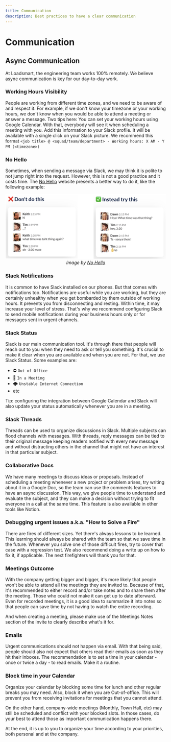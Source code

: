 ```yaml
---
title: Communication
description: Best practices to have a clear communication
---
```


# Communication

## Async Communication

At Loadsmart, the engineering team works 100% remotely. We believe async communication is key for our day-to-day work.

### Working Hours Visibility

People are working from different time zones, and we need to be aware of and respect it. For example, if we don't know your timezone or your working hours, we don't know when you would be able to attend a meeting or answer a message. Two tips here:
You can set your working hours using Google Calendar. With that, everybody will see it when scheduling a meeting with you.
Add this information to your Slack profile. It will be available with a single click on your Slack picture. We recommend this format `<job title> @ <squad/team/department> - Working hours: X AM - Y PM (<timezone>)`

### No Hello

Sometimes, when sending a message via Slack, we may think it is polite to not jump right into the request. However, this is not a good practice and it costs time. The [No Hello](https://nohello.net) website presents a better way to do it, like the following example:
<div align="center">
  <img alt="No Hello" src="./no-hello.png" width="600" />
  <br/>
  <i>Image by <a href="https://nohello.net">No Hello</a></i>
</div>

### Slack Notifications

It is common to have Slack installed on our phones. But that comes with notifications too. Notifications are useful while you are working, but they are certainly unhealthy when you get bombarded by them outside of working hours. It prevents you from disconnecting and resting. Within time, it may increase your level of stress. That's why we recommend configuring Slack to send mobile notifications during your business hours only or for messages sent in urgent channels.


### Slack Status

Slack is our main communication tool. It's through there that people will reach out to you when they need to ask or tell you something. It's crucial to make it clear when you are available and when you are not. For that, we use Slack Status. Some examples are: 

- ⛔ `Out of Office`
- 📆 `In a Meeting`
- 🌩️ `Unstable Internet Connection`
- etc

Tip: configuring the integration between Google Calendar and Slack will also update your status automatically whenever you are in a meeting.

### Slack Threads

Threads can be used to organize discussions in Slack. Multiple subjects can flood channels with messages. With threads, reply messages can be tied to their original message keeping readers notified with every new message and without distracting others in the channel that might not have an interest in that particular subject. 

### Collaborative Docs

We have many meetings to discuss ideas or proposals. Instead of scheduling a meeting whenever a new project or problem arises, try writing about it in a Google Doc, so the team can use the comments features to have an async discussion. This way, we give people time to understand and evaluate the subject, and they can make a decision without trying to fit everyone in a call at the same time. This feature is also available in other tools like Notion.


### Debugging urgent issues a.k.a. "How to Solve a Fire"

There are fires of different sizes. Yet there's always lessons to be learned. This learning should always be shared with the team so that we save time in the future. Whenever you solve one of those difficult fires, try to cover that case with a regression test. We also recommend doing a write up on how to fix it, if applicable. The next firefighters will thank you for that.


### Meetings Outcome

With the company getting bigger and bigger, it's more likely that people won't be able to attend all the meetings they are invited to. Because of that, it's recommended to either record and/or take notes and to share them after the meeting. Those who could not make it can get up to date afterward. Even for recorded meetings, it is a good idea to summarize it into notes so that people can save time by not having to watch the entire recording.

And when creating a meeting, please make use of the Meetings Notes section of the invite to clearly describe what's it for.


### Emails

Urgent communications should not happen via email. With that being said, people should also not expect that others read their emails as soon as they hit their inboxes. The recommendation is to set a time in your calendar - once or twice a day - to read emails. Make it a routine.


### Block time in your Calendar

Organize your calendar by blocking some time for lunch and other regular breaks you may need. Also, block it when you are Out-of-office. This will prevent you from receiving invitations for meetings that you cannot attend. 

On the other hand, company-wide meetings (Monthly, Town Hall, etc) may still be scheduled and conflict with your blocked slots. In those cases, do your best to attend those as important communication happens there.

At the end, it is up to you to organize your time according to your priorities, both personal and at the company.